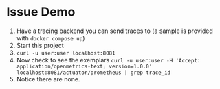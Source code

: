 # Issue Demo

1. Have a tracing backend you can send traces to (a sample is provided with `docker compose up`)
2. Start this project
3. `curl -u user:user localhost:8081`
4. Now check to see the exemplars `curl -u user:user -H 'Accept: application/openmetrics-text; version=1.0.0' localhost:8081/actuator/prometheus | grep trace_id`
5. Notice there are none.

